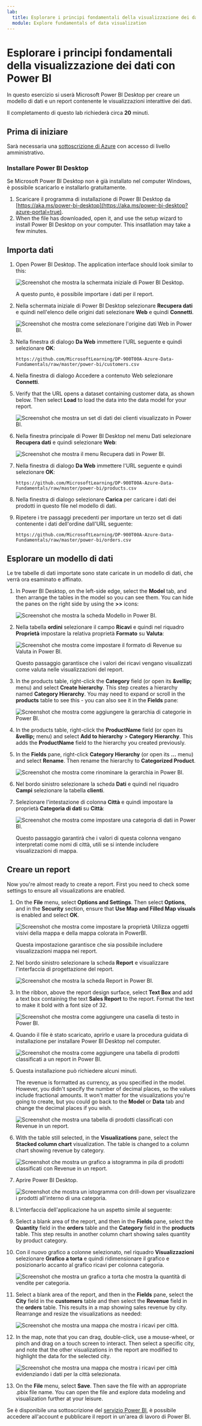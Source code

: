 ```yaml
---
lab:
  title: Esplorare i principi fondamentali della visualizzazione dei dati con Power BI
  module: Explore fundamentals of data visualization
---
```


# <a name="explore-fundamentals-of-data-visualization-with-power-bi"></a>Esplorare i principi fondamentali della visualizzazione dei dati con Power BI

In questo esercizio si userà Microsoft Power BI Desktop per creare un modello di dati e un report contenente le visualizzazioni interattive dei dati.

Il completamento di questo lab richiederà circa **20** minuti.

## <a name="before-you-start"></a>Prima di iniziare

Sarà necessaria una [sottoscrizione di Azure](https://azure.microsoft.com/free) con accesso di livello amministrativo.

### <a name="install-power-bi-desktop"></a>Installare Power BI Desktop

Se Microsoft Power BI Desktop non è già installato nel computer Windows, è possibile scaricarlo e installarlo gratuitamente.

1. Scaricare il programma di installazione di Power BI Desktop da [https://aka.ms/power-bi-desktop](https://aka.ms/power-bi-desktop?azure-portal=true).
1. When the file has downloaded, open it, and use the setup wizard to install Power BI Desktop on your computer. This insatllation may take a few minutes.

## <a name="import-data"></a>Importa dati

1. Open Power BI Desktop. The application interface should look similar to this:

    ![Screenshot che mostra la schermata iniziale di Power BI Desktop.](images/power-bi-start.png)

    A questo punto, è possibile importare i dati per il report.

1. Nella schermata iniziale di Power BI Desktop selezionare **Recupera dati** e quindi nell'elenco delle origini dati selezionare **Web** e quindi **Connetti**.

    ![Screenshot che mostra come selezionare l'origine dati Web in Power BI.](images/web-source.png)

1. Nella finestra di dialogo **Da Web** immettere l'URL seguente e quindi selezionare **OK**:

    ```
    https://github.com/MicrosoftLearning/DP-900T00A-Azure-Data-Fundamentals/raw/master/power-bi/customers.csv
    ```

1. Nella finestra di dialogo Accedere a contenuto Web selezionare **Connetti**.

1. Verify that the URL opens a dataset containing customer data, as shown below. Then select <bpt id="p1">**</bpt>Load<ept id="p1">**</ept> to load the data into the data model for your report.

    ![Screenshot che mostra un set di dati dei clienti visualizzato in Power BI.](images/customers.png)

1. Nella finestra principale di Power BI Desktop nel menu Dati selezionare **Recupera dati** e quindi selezionare **Web**:

    ![Screenshot che mostra il menu Recupera dati in Power BI.](images/get-data.png)

1. Nella finestra di dialogo **Da Web** immettere l'URL seguente e quindi selezionare **OK**:

    ```
    https://github.com/MicrosoftLearning/DP-900T00A-Azure-Data-Fundamentals/raw/master/power-bi/products.csv
    ```

1. Nella finestra di dialogo selezionare **Carica** per caricare i dati dei prodotti in questo file nel modello di dati.

1. Ripetere i tre passaggi precedenti per importare un terzo set di dati contenente i dati dell'ordine dall'URL seguente:

    ```
    https://github.com/MicrosoftLearning/DP-900T00A-Azure-Data-Fundamentals/raw/master/power-bi/orders.csv
    ```

## <a name="explore-a-data-model"></a>Esplorare un modello di dati

Le tre tabelle di dati importate sono state caricate in un modello di dati, che verrà ora esaminato e affinato.

1. In Power BI Desktop, on the left-side edge, select the <bpt id="p1">**</bpt>Model<ept id="p1">**</ept> tab, and then arrange the tables in the model so you can see them. You can hide the panes on the right side by using the <bpt id="p1">**</bpt><ph id="ph1">&gt;&gt;</ph><ept id="p1">**</ept> icons:

    ![Screenshot che mostra la scheda Modello in Power BI.](images/model-tab.png)

1. Nella tabella **ordini** selezionare il campo **Ricavi** e quindi nel riquadro **Proprietà** impostare la relativa proprietà **Formato** su **Valuta**:

    ![Screenshot che mostra come impostare il formato di Revenue su Valuta in Power BI.](images/revenue-currency.png)

    Questo passaggio garantisce che i valori dei ricavi vengano visualizzati come valuta nelle visualizzazioni del report.

1. In the products table, right-click the <bpt id="p1">**</bpt>Category<ept id="p1">**</ept> field (or open its <bpt id="p2">**</bpt><ph id="ph1">&amp;vellip;</ph><ept id="p2">**</ept> menu) and select <bpt id="p3">**</bpt>Create hierarchy<ept id="p3">**</ept>. This step creates a hierarchy named <bpt id="p1">**</bpt>Category Hierarchy<ept id="p1">**</ept>. You may need to expand or scroll in the <bpt id="p1">**</bpt>products<ept id="p1">**</ept> table to see this - you can also see it in the <bpt id="p2">**</bpt>Fields<ept id="p2">**</ept> pane:

    ![Screenshot che mostra come aggiungere la gerarchia di categorie in Power BI.](images/category-hierarchy.png)

1. In the products table, right-click the <bpt id="p1">**</bpt>ProductName<ept id="p1">**</ept> field (or open its <bpt id="p2">**</bpt><ph id="ph1">&amp;vellip;</ph><ept id="p2">**</ept> menu) and select <bpt id="p3">**</bpt>Add to hierarchy<ept id="p3">**</ept><ph id="ph2"> &gt; </ph><bpt id="p4">**</bpt>Category Hierarchy<ept id="p4">**</ept>. This adds the <bpt id="p1">**</bpt>ProductName<ept id="p1">**</ept> field to the hierarchy you created previously.
1. In the <bpt id="p1">**</bpt>Fields<ept id="p1">**</ept> pane, right-click <bpt id="p2">**</bpt>Category Hierarchy<ept id="p2">**</ept> (or open its <bpt id="p3">**</bpt>...<ept id="p3">**</ept> menu) and select <bpt id="p4">**</bpt>Rename<ept id="p4">**</ept>. Then rename the hierarchy to <bpt id="p1">**</bpt>Categorized Product<ept id="p1">**</ept>.

    ![Screenshot che mostra come rinominare la gerarchia in Power BI.](images/rename-hierarchy.png)

1. Nel bordo sinistro selezionare la scheda **Dati** e quindi nel riquadro **Campi** selezionare la tabella **clienti**.
1. Selezionare l'intestazione di colonna **Città** e quindi impostare la proprietà **Categoria di dati** su **Città**:

    ![Screenshot che mostra come impostare una categoria di dati in Power BI.](images/data-category.png)

    Questo passaggio garantirà che i valori di questa colonna vengano interpretati come nomi di città, utili se si intende includere visualizzazioni di mappa.

## <a name="create-a-report"></a>Creare un report

Now you're almost ready to create a report. First you need to check some settings to ensure all visualizations are enabled.

1. On the <bpt id="p1">**</bpt>File<ept id="p1">**</ept> menu, select <bpt id="p2">**</bpt>Options and Settings<ept id="p2">**</ept>. Then select <bpt id="p1">**</bpt>Options<ept id="p1">**</ept>, and in the <bpt id="p2">**</bpt>Security<ept id="p2">**</ept> section, ensure that <bpt id="p3">**</bpt>Use Map and Filled Map visuals<ept id="p3">**</ept> is enabled and select <bpt id="p4">**</bpt>OK<ept id="p4">**</ept>.

    ![Screenshot che mostra come impostare la proprietà Utilizza oggetti visivi della mappa e della mappa colorata in PowerBI.](images/set-options.png)

    Questa impostazione garantisce che sia possibile includere visualizzazioni mappa nei report.

1. Nel bordo sinistro selezionare la scheda **Report** e visualizzare l'interfaccia di progettazione del report.

    ![Screenshot che mostra la scheda Report in Power BI.](images/report-tab.png)

1. In the ribbon, above the report design surface, select <bpt id="p1">**</bpt>Text Box<ept id="p1">**</ept> and add a text box containing the text <bpt id="p2">**</bpt>Sales Report<ept id="p2">**</ept> to the report. Format the text to make it bold with a font size of 32.

    ![Screenshot che mostra come aggiungere una casella di testo in Power BI.](images/text-box.png)

1. Quando il file è stato scaricato, aprirlo e usare la procedura guidata di installazione per installare Power BI Desktop nel computer.

    ![Screenshot che mostra come aggiungere una tabella di prodotti classificati a un report in Power BI.](images/categorized-products-table.png)

1. Questa installazione può richiedere alcuni minuti.

    The revenue is formatted as currency, as you specified in the model. However, you didn't specify the number of decimal places, so the values include fractional amounts. It won't matter for the visualizations you're going to create, but you could go back to the <bpt id="p1">**</bpt>Model<ept id="p1">**</ept> or <bpt id="p2">**</bpt>Data<ept id="p2">**</ept> tab and change the decimal places if you wish.

    ![Screenshot che mostra una tabella di prodotti classificati con Revenue in un report.](images/revenue-column.png)

1. With the table still selected, in the <bpt id="p1">**</bpt>Visualizations<ept id="p1">**</ept> pane, select the <bpt id="p2">**</bpt>Stacked column chart<ept id="p2">**</ept> visualization. The table is changed to a column chart showing revenue by category.

    ![Screenshot che mostra un grafico a istogramma in pila di prodotti classificati con Revenue in un report.](images/stacked-column-chart.png)

1. Aprire Power BI Desktop.

    ![Screenshot che mostra un istogramma con drill-down per visualizzare i prodotti all'interno di una categoria.](images/drill-down.png)

1. L'interfaccia dell'applicazione ha un aspetto simile al seguente:
1. Select a blank area of the report, and then in the <bpt id="p1">**</bpt>Fields<ept id="p1">**</ept> pane, select the <bpt id="p2">**</bpt>Quantity<ept id="p2">**</ept> field in the <bpt id="p3">**</bpt>orders<ept id="p3">**</ept> table and the <bpt id="p4">**</bpt>Category<ept id="p4">**</ept> field in the <bpt id="p5">**</bpt>products<ept id="p5">**</ept> table. This step results in another column chart showing sales quantity by product category.
1. Con il nuovo grafico a colonne selezionato, nel riquadro **Visualizzazioni** selezionare **Grafico a torta** e quindi ridimensionare il grafico e posizionarlo accanto al grafico ricavi per colonna categoria.

    ![Screenshot che mostra un grafico a torta che mostra la quantità di vendite per categoria.](images/category-pie-chart.png)

1. Select a blank area of the report, and then in the <bpt id="p1">**</bpt>Fields<ept id="p1">**</ept> pane, select the <bpt id="p2">**</bpt>City<ept id="p2">**</ept> field in the <bpt id="p3">**</bpt>customers<ept id="p3">**</ept> table and then select the <bpt id="p4">**</bpt>Revenue<ept id="p4">**</ept> field in the <bpt id="p5">**</bpt>orders<ept id="p5">**</ept> table. This results in a map showing sales revenue by city. Rearrange and resize the visualizations as needed:

    ![Screenshot che mostra una mappa che mostra i ricavi per città.](images/revenue-map.png)

1. In the map, note that you can drag, double-click, use a mouse-wheel, or pinch and drag on a touch screen to interact. Then select a specific city, and note that the other visualizations in the report are modified to highlight the data for the selected city.

    ![Screenshot che mostra una mappa che mostra i ricavi per città evidenziando i dati per la città selezionata.](images/selected-data.png)

1. On the <bpt id="p1">**</bpt>File<ept id="p1">**</ept> menu, select <bpt id="p2">**</bpt>Save<ept id="p2">**</ept>. Then save the file with an appropriate .pbix file name. You can open the file and explore data modeling and visualization further at your leisure.

Se è disponibile una sottoscrizione del [servizio Power BI](https://www.powerbi.com/?azure-portal=true), è possibile accedere all'account e pubblicare il report in un'area di lavoro di Power BI. 
